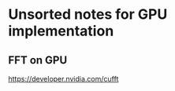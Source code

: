 Unsorted notes for GPU implementation
=====================================

FFT on GPU
----------
https://developer.nvidia.com/cufft


